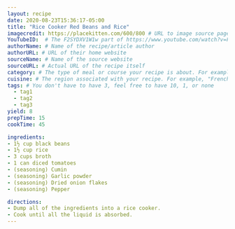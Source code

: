 ```yaml
---
layout: recipe
date: 2020-08-23T15:36:17-05:00
title: "Rice Cooker Red Beans and Rice"
imagecredit: https://placekitten.com/600/800 # URL to image source page, website, or creator
YouTubeID:  # The F2SYDXV1W1w part of https://www.youtube.com/watch?v=F2SYDXV1W1w
authorName: # Name of the recipe/article author
authorURL: # URL of their home website
sourceName: # Name of the source website
sourceURL: # Actual URL of the recipe itself
category: # The type of meal or course your recipe is about. For example: "dinner", "entree", or "dessert".
cuisine: # The region associated with your recipe. For example, "French", Mediterranean", or "American".
tags: # You don't have to have 3, feel free to have 10, 1, or none
  - tag1
  - tag2
  - tag3
yield: 8
prepTime: 15
cookTime: 45

ingredients:
- 1½ cup black beans
- 1½ cup rice
- 3 cups broth
- 1 can diced tomatoes
- (seasoning) Cumin
- (seasoning) Garlic powder
- (seasoning) Dried onion flakes
- (seasoning) Pepper

directions:
- Dump all of the ingredients into a rice cooker.
- Cook until all the liquid is absorbed.
---
```

